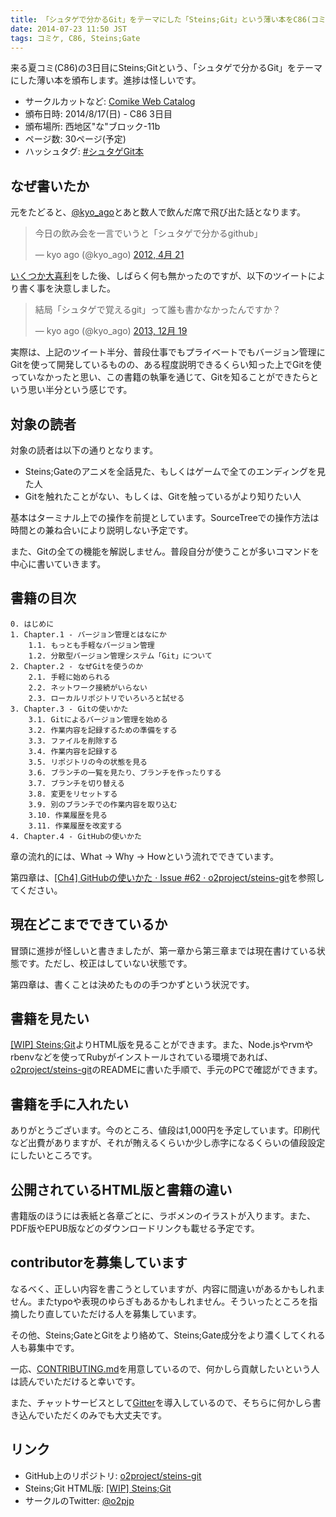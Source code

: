 ```yaml
---
title: 「シュタゲで分かるGit」をテーマにした「Steins;Git」という薄い本をC86(コミックマーケット86)で頒布します(予定)
date: 2014-07-23 11:50 JST
tags: コミケ, C86, Steins;Gate
---
```


来る夏コミ(C86)の3日目にSteins;Gitという、「シュタゲで分かるGit」をテーマにした薄い本を頒布します。進捗は怪しいです。

- サークルカットなど: [Comike Web Catalog](https://webcatalog-free.circle.ms/Circle/11335803)
- 頒布日時: 2014/8/17(日) - C86 3日目
- 頒布場所: 西地区"な"ブロック-11b
- ページ数: 30ページ(予定)
- ハッシュタグ: [#シュタゲGit本](https://twitter.com/search?f=realtime&q=%23%E3%82%B7%E3%83%A5%E3%82%BF%E3%82%B2Git%E6%9C%AC)

## なぜ書いたか

元をたどると、[@kyo_ago](https://twitter.com/kyo_ago)とあと数人で飲んだ席で飛び出た話となります。

<blockquote class="twitter-tweet" lang="ja"><p>今日の飲み会を一言でいうと「シュタゲで分かるgithub」</p>&mdash; kyo ago (@kyo_ago) <a href="https://twitter.com/kyo_ago/statuses/193703522351595522">2012, 4月 21</a></blockquote>

[いくつか](https://twitter.com/kubosho_/status/193707375889367042)[大喜利](https://twitter.com/kubosho_/status/193705925960400897)をした後、しばらく何も無かったのですが、以下のツイートにより書く事を決意しました。

<blockquote class="twitter-tweet" lang="ja"><p>結局「シュタゲで覚えるgit」って誰も書かなかったんですか？</p>&mdash; kyo ago (@kyo_ago) <a href="https://twitter.com/kyo_ago/statuses/413586733008044032">2013, 12月 19</a></blockquote>

実際は、上記のツイート半分、普段仕事でもプライベートでもバージョン管理にGitを使って開発しているものの、ある程度説明できるくらい知った上でGitを使っていなかったと思い、この書籍の執筆を通じて、Gitを知ることができたらという思い半分という感じです。

## 対象の読者

対象の読者は以下の通りとなります。

- Steins;Gateのアニメを全話見た、もしくはゲームで全てのエンディングを見た人
- Gitを触れたことがない、もしくは、Gitを触っているがより知りたい人

基本はターミナル上での操作を前提としています。SourceTreeでの操作方法は時間との兼ね合いにより説明しない予定です。

また、Gitの全ての機能を解説しません。普段自分が使うことが多いコマンドを中心に書いていきます。

## 書籍の目次

```
0. はじめに
1. Chapter.1 - バージョン管理とはなにか
    1.1. もっとも手軽なバージョン管理
    1.2. 分散型バージョン管理システム「Git」について
2. Chapter.2 - なぜGitを使うのか
    2.1. 手軽に始められる
    2.2. ネットワーク接続がいらない
    2.3. ローカルリポジトリでいろいろと試せる
3. Chapter.3 - Gitの使いかた
    3.1. Gitによるバージョン管理を始める
    3.2. 作業内容を記録するための準備をする
    3.3. ファイルを削除する
    3.4. 作業内容を記録する
    3.5. リポジトリの今の状態を見る
    3.6. ブランチの一覧を見たり、ブランチを作ったりする
    3.7. ブランチを切り替える
    3.8. 変更をリセットする
    3.9. 別のブランチでの作業内容を取り込む
    3.10. 作業履歴を見る
    3.11. 作業履歴を改変する
4. Chapter.4 - GitHubの使いかた
```

章の流れ的には、What -> Why -> Howという流れでできています。

第四章は、[[Ch4] GitHubの使いかた · Issue #62 · o2project/steins-git](https://github.com/o2project/steins-git/issues/62)を参照してください。

## 現在どこまでできているか

冒頭に進捗が怪しいと書きましたが、第一章から第三章までは現在書けている状態です。ただし、校正はしていない状態です。

第四章は、書くことは決めたものの手つかずという状況です。

## 書籍を見たい

[[WIP] Steins;Git](http://o2project.github.io/steins-git/)よりHTML版を見ることができます。また、Node.jsやrvmやrbenvなどを使ってRubyがインストールされている環境であれば、[o2project/steins-git](https://github.com/o2project/steins-git)のREADMEに書いた手順で、手元のPCで確認ができます。

## 書籍を手に入れたい

ありがとうございます。今のところ、値段は1,000円を予定しています。印刷代など出費がありますが、それが賄えるくらいか少し赤字になるくらいの値段設定にしたいところです。

## 公開されているHTML版と書籍の違い

書籍版のほうには表紙と各章ごとに、ラボメンのイラストが入ります。また、PDF版やEPUB版などのダウンロードリンクも載せる予定です。

## contributorを募集しています

なるべく、正しい内容を書こうとしていますが、内容に間違いがあるかもしれません。またtypoや表現のゆらぎもあるかもしれません。そういったところを指摘したり直していただける人を募集しています。

その他、Steins;GateとGitをより絡めて、Steins;Gate成分をより濃くしてくれる人も募集中です。

一応、[CONTRIBUTING.md](https://github.com/o2project/steins-git/blob/master/CONTRIBUTING.md)を用意しているので、何かしら貢献したいという人は読んでいただけると幸いです。

また、チャットサービスとして[Gitter](https://gitter.im/o2project/steins-git)を導入しているので、そちらに何かしら書き込んでいただくのみでも大丈夫です。

## リンク

- GitHub上のリポジトリ: [o2project/steins-git](https://github.com/o2project/steins-git)
- Steins;Git HTML版: [[WIP] Steins;Git](http://o2project.github.io/steins-git/)
- サークルのTwitter: [@o2pjp](https://twitter.com/o2pjp)
